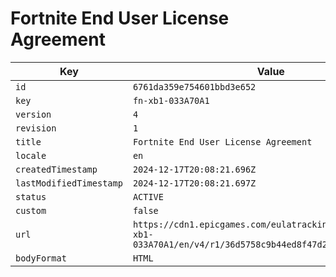 # Fortnite End User License Agreement

| Key | Value |
| --- | ----- |
| `id` | `6761da359e754601bbd3e652` |
| `key` | `fn-xb1-033A70A1` |
| `version` | `4` |
| `revision` | `1` |
| `title` | `Fortnite End User License Agreement` |
| `locale` | `en` |
| `createdTimestamp` | `2024-12-17T20:08:21.696Z` |
| `lastModifiedTimestamp` | `2024-12-17T20:08:21.697Z` |
| `status` | `ACTIVE` |
| `custom` | `false` |
| `url` | `https://cdn1.epicgames.com/eulatracking-download/fn-xb1-033A70A1/en/v4/r1/36d5758c9b44ed8f47d28411c23cc394.pdf` |
| `bodyFormat` | `HTML` |

